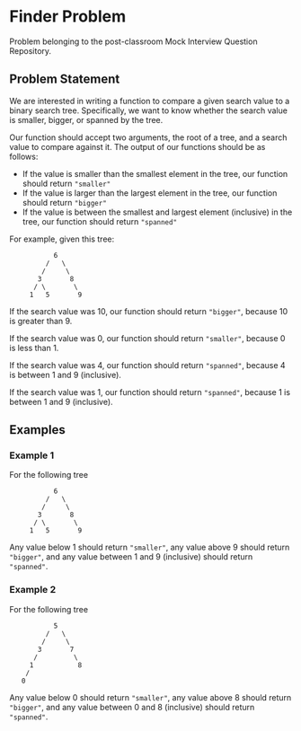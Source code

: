 # Finder Problem

Problem belonging to the post-classroom Mock Interview Question Repository.

## Problem Statement

We are interested in writing a function to compare a given search value to a binary search tree. Specifically, we want to know whether the search value is smaller, bigger, or spanned by the tree.

Our function should accept two arguments, the root of a tree, and a search value to compare against it. The output of our functions should be as follows:

- If the value is smaller than the smallest element in the tree, our function should return `"smaller"`
- If the value is larger than the largest element in the tree, our function should return `"bigger"`
- If the value is between the smallest and largest element (inclusive) in the tree, our function should return `"spanned"`

For example, given this tree:

```
           6
         /   \
        /     \
       3       8
      / \       \
     1   5       9
```

If the search value was 10, our function should return `"bigger"`, because 10 is greater than 9.

If the search value was 0, our function should return `"smaller"`, because 0 is less than 1.

If the search value was 4, our function should return `"spanned"`, because 4 is between 1 and 9 (inclusive).

If the search value was 1, our function should return `"spanned"`, because 1 is between 1 and 9 (inclusive).

## Examples

### Example 1

For the following tree

```
           6
         /   \
        /     \
       3       8
      / \       \
     1   5       9
```

Any value below 1 should return `"smaller"`, any value above 9 should return `"bigger"`, and any value between 1 and 9 (inclusive) should return `"spanned"`.

### Example 2

For the following tree

```
           5
         /   \
        /     \
       3       7
      /         \
     1           8
    /
   0
```

Any value below 0 should return `"smaller"`, any value above 8 should return `"bigger"`, and any value between 0 and 8 (inclusive) should return `"spanned"`.
